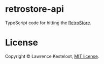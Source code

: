 # retrostore-api

TypeScript code for hitting the [RetroStore](https://retrostore.org/).

# License

Copyright &copy; Lawrence Kesteloot, [MIT license](LICENSE).
